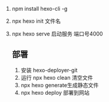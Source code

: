 1. npm install hexo-cli -g 

2. npx hexo init 文件名

3. npx hexo serve 启动服务 端口号4000

   ## 部署

   1. 安装 hexo-deployer-git
   2. 运行 npx hexo clean 清空文件  
   3. npx hexo generate生成静态文件  
   4. npx hexo deploy 部署到网站

